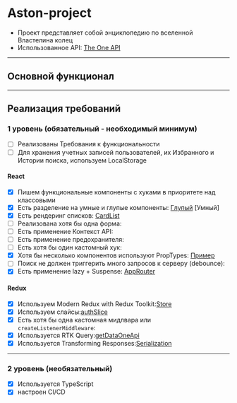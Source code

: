 # Aston-project

- Проект представляет собой энциклопедию по вселенной Властелина колец
- Использованное API: [The One API](https://the-one-api.dev/documentation)

---

## Основной функционал

---

## Реализация требований

### 1 уровень (обязательный - необходимый минимум)

- [ ] Реализованы Требования к функциональности
- [ ] Для хранения учетных записей пользователей, их Избранного и Истории поиска, используем LocalStorage

#### React

- [x] Пишем функциональные компоненты c хуками в приоритете над классовыми
- [x] Есть разделение на умные и глупые компоненты: [Глупый](https://github.com/Evangeliont/aston-react/blob/master/src/App.tsx) [Умный]
- [x] Есть рендеринг списков: [CardList](https://github.com/Evangeliont/aston-react/blob/master/src/components/CardList/CardList.tsx)
- [ ] Реализована хотя бы одна форма:
- [ ] Есть применение Контекст API:
- [ ] Есть применение предохранителя:
- [ ] Есть хотя бы один кастомный хук:
- [x] Хотя бы несколько компонентов используют PropTypes: [Пример](https://github.com/Evangeliont/aston-react/blob/master/src/components/Button/Button.tsx)
- [ ] Поиск не должен триггерить много запросов к серверу (debounce):
- [x] Есть применение lazy + Suspense: [AppRouter](https://github.com/Evangeliont/aston-react/blob/master/src/AppRouter/AppRouter.tsx)

#### Redux

- [x] Используем Modern Redux with Redux Toolkit:[Store](https://github.com/Evangeliont/aston-react/blob/master/src/store/store.ts)
- [x] Используем слайсы:[authSlice](https://github.com/Evangeliont/aston-react/blob/master/src/store/slice/authSlice.ts)
- [x] Есть хотя бы одна кастомная мидлвара или `createListenerMiddleware`:
- [x] Используется RTK Query:[getDataOneApi](https://github.com/Evangeliont/aston-react/blob/master/src/store/services/getDataOneApi.ts)
- [x] Используется Transforming Responses:[Serialization](https://github.com/Evangeliont/aston-react/blob/master/src/util/serialization.ts)

---

### 2 уровень (необязательный)

- [x] Используется TypeScript
- [x] настроен CI/CD
